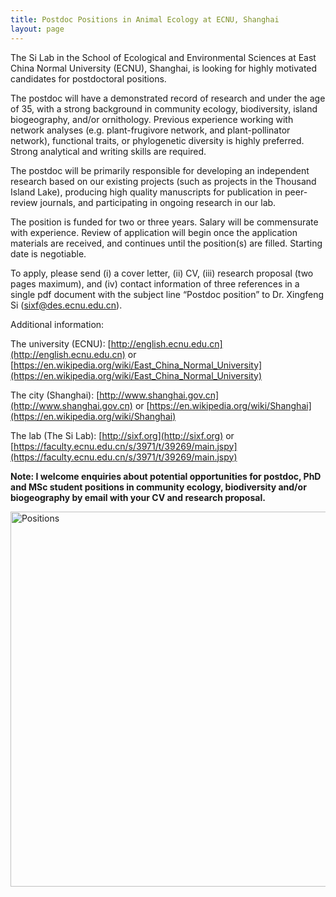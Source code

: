 ```yaml
---
title: Postdoc Positions in Animal Ecology at ECNU, Shanghai
layout: page
---
```


The Si Lab in the School of Ecological and Environmental Sciences at East China Normal University (ECNU), Shanghai, is looking for highly motivated candidates for postdoctoral positions.The postdoc will have a demonstrated record of research and under the age of 35, with a strong background in community ecology, biodiversity, island biogeography, and/or ornithology. Previous experience working with network analyses (e.g. plant-frugivore network, and plant-pollinator network), functional traits, or phylogenetic diversity is highly preferred. Strong analytical and writing skills are required.

The postdoc will be primarily responsible for developing an independent research based on our existing projects (such as projects in the Thousand Island Lake), producing high quality manuscripts for publication in peer-review journals, and participating in ongoing research in our lab.The position is funded for two or three years. Salary will be commensurate with experience. Review of application will begin once the application materials are received, and continues until the position(s) are filled. Starting date is negotiable.To apply, please send (i) a cover letter, (ii) CV, (iii) research proposal (two pages maximum), and (iv) contact information of three references in a single pdf document with the subject line “Postdoc position” to Dr. Xingfeng Si (sixf@des.ecnu.edu.cn).Additional information:
The university (ECNU): [http://english.ecnu.edu.cn](http://english.ecnu.edu.cn) or [https://en.wikipedia.org/wiki/East_China_Normal_University](https://en.wikipedia.org/wiki/East_China_Normal_University)The city (Shanghai): [http://www.shanghai.gov.cn](http://www.shanghai.gov.cn) or [https://en.wikipedia.org/wiki/Shanghai](https://en.wikipedia.org/wiki/Shanghai)The lab (The Si Lab): [http://sixf.org](http://sixf.org) or [https://faculty.ecnu.edu.cn/s/3971/t/39269/main.jspy](https://faculty.ecnu.edu.cn/s/3971/t/39269/main.jspy)

**Note: I welcome enquiries about potential opportunities for postdoc, PhD and MSc student positions in community ecology, biodiversity and/or biogeography by email with your CV and research proposal.**

<p><img src="http://sixf.org/files/images/2018/positions.jpg" width="600" title="Positions" align="center" /></p>
